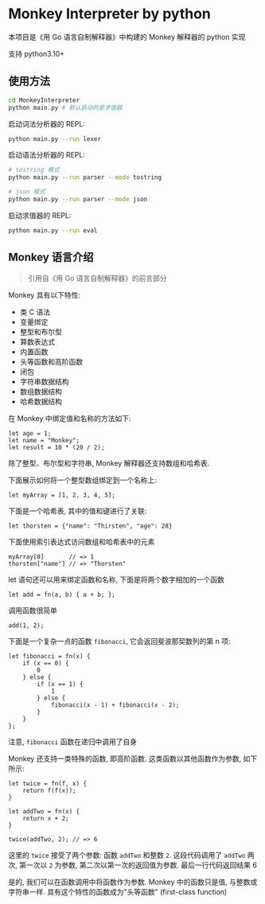 # Monkey Interpreter by python

本项目是《用 Go 语言自制解释器》中构建的 Monkey 解释器的 python 实现

支持 python3.10+

## 使用方法

```sh
cd MonkeyInterpreter
python main.py # 默认启动的是求值器
```

启动词法分析器的 REPL:

```sh
python main.py --run lexer
```

启动语法分析器的 REPL:

```sh
# tostring 模式
python main.py --run parser --mode tostring

# json 模式
python main.py --run parser --mode json
```

启动求值器的 REPL:

```sh
python main.py --run eval
```

## Monkey 语言介绍

> 引用自《用 Go 语言自制解释器》的前言部分

Monkey 具有以下特性:
* 类 C 语法
* 变量绑定
* 整型和布尔型
* 算数表达式
* 内置函数
* 头等函数和高阶函数
* 闭包
* 字符串数据结构
* 数组数据结构
* 哈希数据结构

在 Monkey 中绑定值和名称的方法如下:

```
let age = 1;
let name = "Monkey";
let result = 10 * (20 / 2);
```

除了整型、布尔型和字符串, Monkey 解释器还支持数组和哈希表.

下面展示如何将一个整型数组绑定到一个名称上:

```
let myArray = [1, 2, 3, 4, 5];
```

下面是一个哈希表, 其中的值和键进行了关联:

```
let thorsten = {"name": "Thirsten", "age": 28}
```

下面使用索引表达式访问数组和哈希表中的元素

```
myArray[0]       // => 1
thorsten["name"] // => "Thorsten"
```

let 语句还可以用来绑定函数和名称, 下面是将两个数字相加的一个函数

```
let add = fn(a, b) { a + b; };
```

调用函数很简单

```
add(1, 2);
```

下面是一个复杂一点的函数 `fibonacci`, 它会返回斐波那契数列的第 n 项:

```
let fibonacci = fn(x) {
    if (x == 0) {
        0
    } else {
        if (x == 1) {
            1
        } else {
            fibonacci(x - 1) + fibonacci(x - 2);
        }
    }
};
```

注意, `fibonacci` 函数在递归中调用了自身

Monkey 还支持一类特殊的函数, 即高阶函数. 这类函数以其他函数作为参数, 如下所示:

```
let twice = fn(f, x) {
    return f(f(x));
}

let addTwo = fn(x) {
    return x + 2;
}

twice(addTwo, 2); // => 6
```

这里的 `twice` 接受了两个参数: 函数 `addTwo` 和整数 `2`. 这段代码调用了 `addTwo` 两次, 第一次以 `2` 为参数, 第二次以第一次的返回值为参数. 最后一行代码返回结果 6

是的, 我们可以在函数调用中将函数作为参数. Monkey 中的函数只是值, 与整数或字符串一样. 具有这个特性的函数成为"头等函数" (first-class function)
